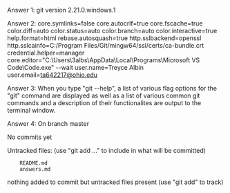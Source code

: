 Answer 1: 
git version 2.21.0.windows.1

Answer 2: 
core.symlinks=false
core.autocrlf=true
core.fscache=true
color.diff=auto
color.status=auto
color.branch=auto
color.interactive=true
help.format=html
rebase.autosquash=true
http.sslbackend=openssl
http.sslcainfo=C:/Program Files/Git/mingw64/ssl/certs/ca-bundle.crt
credential.helper=manager
core.editor="C:\Users\3albs\AppData\Local\Programs\Microsoft VS Code\Code.exe" --wait
user.name=Treyce Albin
user.email=ta642217@ohio.edu

Answer 3: 
When you type "git --help", a list of various flag options for the "git" command are displayed as well as a list of various common git commands and a description of their functionalites are output to the terminal window. 

Answer 4:
On branch master

No commits yet

Untracked files:
  (use "git add <file>..." to include in what will be committed)

        README.md
        answers.md

nothing added to commit but untracked files present (use "git add" to track)
